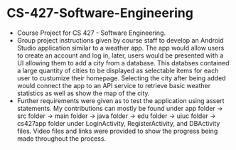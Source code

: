 # CS-427-Software-Engineering
- Course Project for CS 427 - Software Engineering.
- Group project instructions given by course staff to develop an Android Studio application similar to a weather app. The app would allow users to create an account and log in, later, users would be presented with a UI allowing them to add a city from a database. This databses contained a large quantity of cities to be displayed as selectable items for each user to custumize their homepage. Selecting the city after being added would connect the app to an API service to retrieve basic weather statistics as well as show the map of the city.
- Further requirements were given as to test the application using assert statements. My contributions can mostly be found under app folder -> src folder -> main folder -> java folder -> edu folder -> uiuc folder -> cs427app folder under LoginActivity, RegisterActivity, and DBActivity files. Video files and links were provided to show the progress being made throughout the process.
